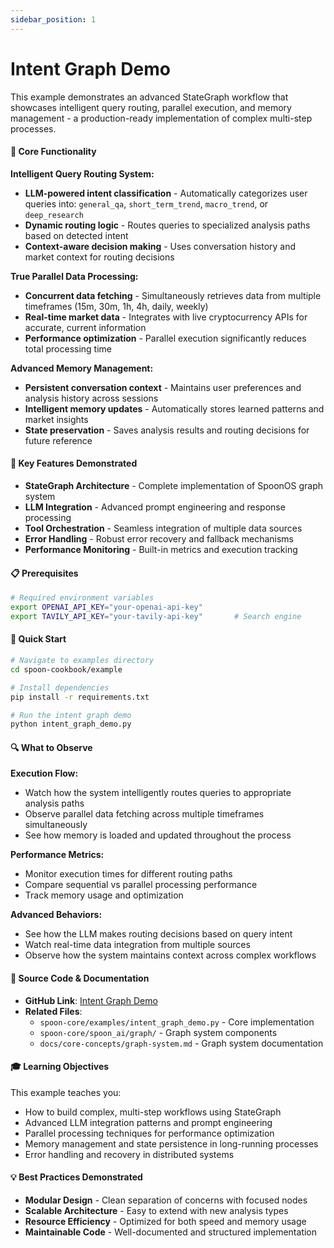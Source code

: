 ```yaml
---
sidebar_position: 1
---
```


# Intent Graph Demo

This example demonstrates an advanced StateGraph workflow that showcases intelligent query routing, parallel execution, and memory management - a production-ready implementation of complex multi-step processes.

#### 🎯 **Core Functionality**

**Intelligent Query Routing System:**
- **LLM-powered intent classification** - Automatically categorizes user queries into: `general_qa`, `short_term_trend`, `macro_trend`, or `deep_research`
- **Dynamic routing logic** - Routes queries to specialized analysis paths based on detected intent
- **Context-aware decision making** - Uses conversation history and market context for routing decisions

**True Parallel Data Processing:**
- **Concurrent data fetching** - Simultaneously retrieves data from multiple timeframes (15m, 30m, 1h, 4h, daily, weekly)
- **Real-time market data** - Integrates with live cryptocurrency APIs for accurate, current information
- **Performance optimization** - Parallel execution significantly reduces total processing time

**Advanced Memory Management:**
- **Persistent conversation context** - Maintains user preferences and analysis history across sessions
- **Intelligent memory updates** - Automatically stores learned patterns and market insights
- **State preservation** - Saves analysis results and routing decisions for future reference

#### 🚀 **Key Features Demonstrated**

- **StateGraph Architecture** - Complete implementation of SpoonOS graph system
- **LLM Integration** - Advanced prompt engineering and response processing
- **Tool Orchestration** - Seamless integration of multiple data sources
- **Error Handling** - Robust error recovery and fallback mechanisms
- **Performance Monitoring** - Built-in metrics and execution tracking

#### 📋 **Prerequisites**

```bash
# Required environment variables
export OPENAI_API_KEY="your-openai-api-key"
export TAVILY_API_KEY="your-tavily-api-key"       # Search engine
```

#### 🏃 **Quick Start**

```bash
# Navigate to examples directory
cd spoon-cookbook/example

# Install dependencies
pip install -r requirements.txt

# Run the intent graph demo
python intent_graph_demo.py
```

#### 🔍 **What to Observe**

**Execution Flow:**
- Watch how the system intelligently routes queries to appropriate analysis paths
- Observe parallel data fetching across multiple timeframes simultaneously
- See how memory is loaded and updated throughout the process

**Performance Metrics:**
- Monitor execution times for different routing paths
- Compare sequential vs parallel processing performance
- Track memory usage and optimization

**Advanced Behaviors:**
- See how the LLM makes routing decisions based on query intent
- Watch real-time data integration from multiple sources
- Observe how the system maintains context across complex workflows

#### 📁 **Source Code & Documentation**

- **GitHub Link**: [Intent Graph Demo](https://github.com/XSpoonAi/spoon-core/blob/main/examples/intent_graph_demo.py)
- **Related Files**:
  - `spoon-core/examples/intent_graph_demo.py` - Core implementation
  - `spoon-core/spoon_ai/graph/` - Graph system components
  - `docs/core-concepts/graph-system.md` - Graph system documentation

#### 🎓 **Learning Objectives**

This example teaches you:
- How to build complex, multi-step workflows using StateGraph
- Advanced LLM integration patterns and prompt engineering
- Parallel processing techniques for performance optimization
- Memory management and state persistence in long-running processes
- Error handling and recovery in distributed systems

#### 💡 **Best Practices Demonstrated**

- **Modular Design** - Clean separation of concerns with focused nodes
- **Scalable Architecture** - Easy to extend with new analysis types
- **Resource Efficiency** - Optimized for both speed and memory usage
- **Maintainable Code** - Well-documented and structured implementation


